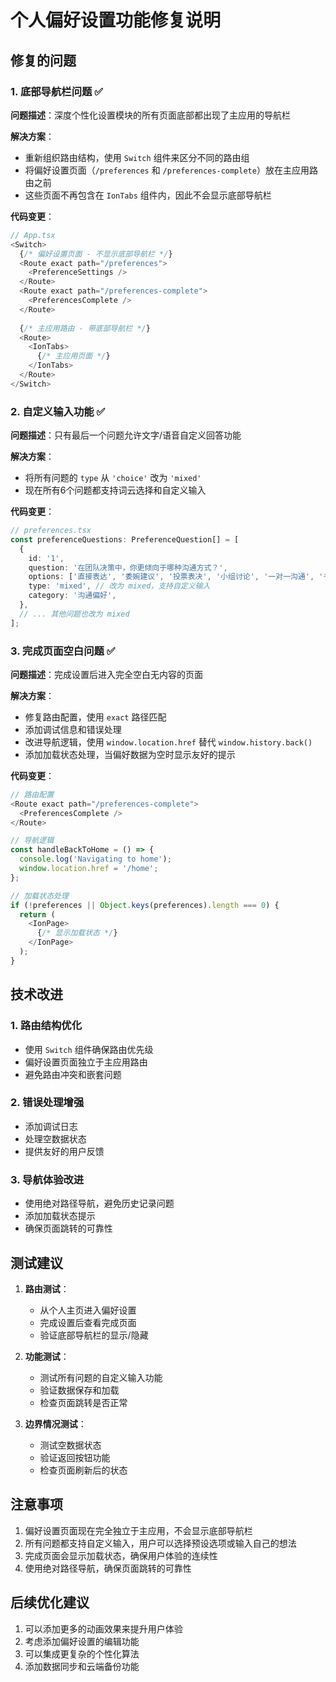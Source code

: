 # 个人偏好设置功能修复说明

## 修复的问题

### 1. 底部导航栏问题 ✅
**问题描述**：深度个性化设置模块的所有页面底部都出现了主应用的导航栏

**解决方案**：
- 重新组织路由结构，使用 `Switch` 组件来区分不同的路由组
- 将偏好设置页面（`/preferences` 和 `/preferences-complete`）放在主应用路由之前
- 这些页面不再包含在 `IonTabs` 组件内，因此不会显示底部导航栏

**代码变更**：
```typescript
// App.tsx
<Switch>
  {/* 偏好设置页面 - 不显示底部导航栏 */}
  <Route exact path="/preferences">
    <PreferenceSettings />
  </Route>
  <Route exact path="/preferences-complete">
    <PreferencesComplete />
  </Route>
  
  {/* 主应用路由 - 带底部导航栏 */}
  <Route>
    <IonTabs>
      {/* 主应用页面 */}
    </IonTabs>
  </Route>
</Switch>
```

### 2. 自定义输入功能 ✅
**问题描述**：只有最后一个问题允许文字/语音自定义回答功能

**解决方案**：
- 将所有问题的 `type` 从 `'choice'` 改为 `'mixed'`
- 现在所有6个问题都支持词云选择和自定义输入

**代码变更**：
```typescript
// preferences.tsx
const preferenceQuestions: PreferenceQuestion[] = [
  {
    id: '1',
    question: '在团队决策中，你更倾向于哪种沟通方式？',
    options: ['直接表达', '委婉建议', '投票表决', '小组讨论', '一对一沟通', '书面提案'],
    type: 'mixed', // 改为 mixed，支持自定义输入
    category: '沟通偏好',
  },
  // ... 其他问题也改为 mixed
];
```

### 3. 完成页面空白问题 ✅
**问题描述**：完成设置后进入完全空白无内容的页面

**解决方案**：
- 修复路由配置，使用 `exact` 路径匹配
- 添加调试信息和错误处理
- 改进导航逻辑，使用 `window.location.href` 替代 `window.history.back()`
- 添加加载状态处理，当偏好数据为空时显示友好的提示

**代码变更**：
```typescript
// 路由配置
<Route exact path="/preferences-complete">
  <PreferencesComplete />
</Route>

// 导航逻辑
const handleBackToHome = () => {
  console.log('Navigating to home');
  window.location.href = '/home';
};

// 加载状态处理
if (!preferences || Object.keys(preferences).length === 0) {
  return (
    <IonPage>
      {/* 显示加载状态 */}
    </IonPage>
  );
}
```

## 技术改进

### 1. 路由结构优化
- 使用 `Switch` 组件确保路由优先级
- 偏好设置页面独立于主应用路由
- 避免路由冲突和嵌套问题

### 2. 错误处理增强
- 添加调试日志
- 处理空数据状态
- 提供友好的用户反馈

### 3. 导航体验改进
- 使用绝对路径导航，避免历史记录问题
- 添加加载状态提示
- 确保页面跳转的可靠性

## 测试建议

1. **路由测试**：
   - 从个人主页进入偏好设置
   - 完成设置后查看完成页面
   - 验证底部导航栏的显示/隐藏

2. **功能测试**：
   - 测试所有问题的自定义输入功能
   - 验证数据保存和加载
   - 检查页面跳转是否正常

3. **边界情况测试**：
   - 测试空数据状态
   - 验证返回按钮功能
   - 检查页面刷新后的状态

## 注意事项

1. 偏好设置页面现在完全独立于主应用，不会显示底部导航栏
2. 所有问题都支持自定义输入，用户可以选择预设选项或输入自己的想法
3. 完成页面会显示加载状态，确保用户体验的连续性
4. 使用绝对路径导航，确保页面跳转的可靠性

## 后续优化建议

1. 可以添加更多的动画效果来提升用户体验
2. 考虑添加偏好设置的编辑功能
3. 可以集成更复杂的个性化算法
4. 添加数据同步和云端备份功能

